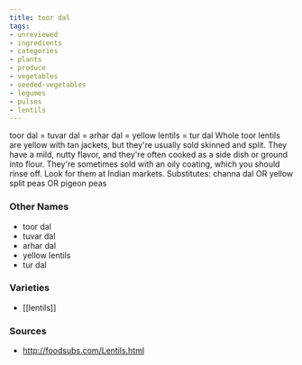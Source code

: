 ```yaml
---
title: toor dal
tags:
- unreviewed
- ingredients
- categories
- plants
- produce
- vegetables
- seeded-vegetables
- legumes
- pulses
- lentils
---
```

toor dal = tuvar dal = arhar dal = yellow lentils = tur dal Whole toor lentils are yellow with tan jackets, but they're usually sold skinned and split. They have a mild, nutty flavor, and they're often cooked as a side dish or ground into flour. They're sometimes sold with an oily coating, which you should rinse off. Look for them at Indian markets. Substitutes: channa dal OR yellow split peas OR pigeon peas

### Other Names

* toor dal
* tuvar dal
* arhar dal
* yellow lentils
* tur dal

### Varieties

* [[lentils]]

### Sources
* http://foodsubs.com/Lentils.html
